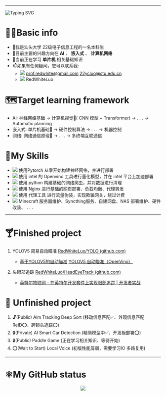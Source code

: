 
-----


<a align="center" ><img src="https://readme-typing-svg.herokuapp.com?font=Fira+Code&weight=500&size=30&duration=4000&pause=1000&color=FF0000&center=true&vCenter=true&random=true&width=600&height=80&lines=HI!+I'm+RedWhiteLuo;Welcome+to+my+Github+page" alt="Typing SVG" /></a>
# 🧑‍💻Basic info
- 👀我是汕头大学 22级电子信息工程的一名本科生
- 👋目前主要的兴趣方向在 **AI** 、 **嵌入式** 、 **计算机网络**
- 📖当前正在学习 **单片机** 相关基础知识
- 📫如果有任何疑问，您可以联系我: 
	- <img src="https://img.shields.io/badge/-Gmail-00CED1?style=flat&logo=gmail&logoColor=white">  prof.redwhite@gmail.com 22ycluo@stu.edu.cn
	- <img src="https://img.shields.io/badge/-Wechat-F8F8FF?style=flat&logo=wechat&logoColor=green"> RedWhiteLuo


# 🗺️Target learning framework
- AI:  神经网络基础 -> 计算机视觉📍( CNN 模型 + Transformer) -> . . . -> Automatic planning
- 嵌入式: 单片机基础📍 ->  硬件控制算法 ->  . . . -> 机器控制
- 网络: 网络通信原理📍 ->  . . . -> 多终端互联通信


# 🔼My Skills
- <img src="https://img.shields.io/badge/-Pytorch-EE4C2C?style=flat&logo=pytorch&logoColor=white"> 使用Pytorch 从零开始构建神经网络，并进行部署
- <img src="https://img.shields.io/badge/-Openvino-0068B5?style=flat&logo=intel&logoColor=white">  使用 intel 的 Openvino 工具进行量化模型，并在 intel 平台上加速部署
- <img src="https://img.shields.io/badge/-Python-4483b4?style=flat&logo=python&logoColor=ffd650"> 使用 python 构建基础的网络爬虫，并对数据进行清理
- <img src="https://img.shields.io/badge/-Nginx-009900?style=flat&logo=nginx&logoColor=white"> 使用 Nginx 进行基础的网页部署、负载均衡、代理转发
- <img src="https://img.shields.io/badge/-Proxy-7B68EE?style=flat&logo=openvpn&logoColor=white"> 使用 代理工具 进行流量伪装，实现欺骗网关，绕过计费
- <img src="https://img.shields.io/badge/-Other-00CED1?style=flat&logoColor=white">  Minecraft 服务器维护、Syncthing服务、自建网盘、NAS 部署维护、硬件改装、 . . .

----

# 🍸Finished project
 1. YOLOV5 简易自动瞄准 [RedWhiteLuo/YOLO (github.com)](https://github.com/RedWhiteLuo/YOLO) 
    - [基于YOLOV5的自动瞄准](https://blog.csdn.net/m0_74333893/article/details/129165333) [YOLOV5 自动瞄准（OpenVino）](https://blog.csdn.net/m0_74333893/article/details/129619707?spm=1001.2014.3001.5502)

 2. 头眼部追踪 [RedWhiteLuo/HeadEyeTrack (github.com)](https://github.com/RedWhiteLuo/HeadEyeTrack)
    - [英特尔物联网 - 在英特尔开发套件上实现眼部追踪 | 开发者实战](https://mp.weixin.qq.com/s/HbKT1BKMV6c3ZRYw8udvYg) 


# 🌵 Unfinished project
 1. 🔓(Public) Aim Tracking Deep Sort (移动信息匹配✅︎、外观信息匹配ReID⭕、跨镜头追踪⭕)
 2. 🔒(Private) AI Smart Car Detection (精简模型中✅︎、开发板部署⭕)
 3. 🔒(Public) Paddle Game (正在学习相关知识、等待开始)
 4. ⭕(Wait to Start) Local Voice (初版性能孱弱，需要学习IO 多路复用)

----
# ⚛︎My GitHub status

<div align="center"> <img src="https://metrics.lecoq.io/RedWhiteLuo?template=classic&config.timezone=Asia%2FShanghai"> </div>
